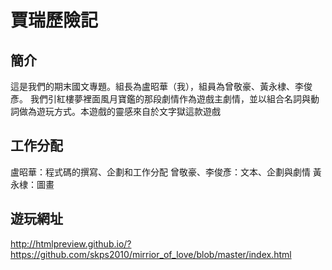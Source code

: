 # 賈瑞歷險記

## 簡介
這是我們的期末國文專題。組長為盧昭華（我），組員為曾敬豪、黃永棣、李俊彥。
我們引紅樓夢裡面風月寶鑑的那段劇情作為遊戲主劇情，並以組合名詞與動詞做為遊玩方式。本遊戲的靈感來自於文字獄這款遊戲

## 工作分配
盧昭華：程式碼的撰寫、企劃和工作分配
曾敬豪、李俊彥：文本、企劃與劇情
黃永棣：圖畫

## 遊玩網址
http://htmlpreview.github.io/?https://github.com/skps2010/mirrior_of_love/blob/master/index.html
